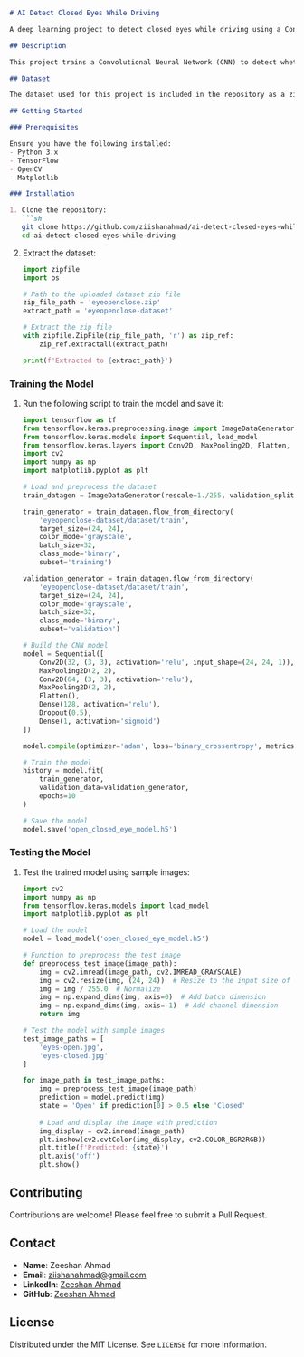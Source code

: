```markdown
# AI Detect Closed Eyes While Driving

A deep learning project to detect closed eyes while driving using a Convolutional Neural Network (CNN).

## Description

This project trains a Convolutional Neural Network (CNN) to detect whether a driver's eyes are open or closed. The dataset includes images of open and closed eyes, and the model is trained to classify these images accurately.

## Dataset

The dataset used for this project is included in the repository as a zip file named `eyeopenclose.zip`. It contains images of open and closed eyes organized into training and testing sets.

## Getting Started

### Prerequisites

Ensure you have the following installed:
- Python 3.x
- TensorFlow
- OpenCV
- Matplotlib

### Installation

1. Clone the repository:
   ```sh
   git clone https://github.com/ziishanahmad/ai-detect-closed-eyes-while-driving.git
   cd ai-detect-closed-eyes-while-driving
   ```

2. Extract the dataset:
   ```python
   import zipfile
   import os

   # Path to the uploaded dataset zip file
   zip_file_path = 'eyeopenclose.zip'
   extract_path = 'eyeopenclose-dataset'

   # Extract the zip file
   with zipfile.ZipFile(zip_file_path, 'r') as zip_ref:
       zip_ref.extractall(extract_path)

   print(f'Extracted to {extract_path}')
   ```

### Training the Model

1. Run the following script to train the model and save it:
   ```python
   import tensorflow as tf
   from tensorflow.keras.preprocessing.image import ImageDataGenerator
   from tensorflow.keras.models import Sequential, load_model
   from tensorflow.keras.layers import Conv2D, MaxPooling2D, Flatten, Dense, Dropout
   import cv2
   import numpy as np
   import matplotlib.pyplot as plt

   # Load and preprocess the dataset
   train_datagen = ImageDataGenerator(rescale=1./255, validation_split=0.2)

   train_generator = train_datagen.flow_from_directory(
       'eyeopenclose-dataset/dataset/train', 
       target_size=(24, 24), 
       color_mode='grayscale', 
       batch_size=32, 
       class_mode='binary',
       subset='training')

   validation_generator = train_datagen.flow_from_directory(
       'eyeopenclose-dataset/dataset/train', 
       target_size=(24, 24), 
       color_mode='grayscale', 
       batch_size=32, 
       class_mode='binary',
       subset='validation')

   # Build the CNN model
   model = Sequential([
       Conv2D(32, (3, 3), activation='relu', input_shape=(24, 24, 1)),
       MaxPooling2D(2, 2),
       Conv2D(64, (3, 3), activation='relu'),
       MaxPooling2D(2, 2),
       Flatten(),
       Dense(128, activation='relu'),
       Dropout(0.5),
       Dense(1, activation='sigmoid')
   ])

   model.compile(optimizer='adam', loss='binary_crossentropy', metrics=['accuracy'])

   # Train the model
   history = model.fit(
       train_generator,
       validation_data=validation_generator,
       epochs=10
   )

   # Save the model
   model.save('open_closed_eye_model.h5')
   ```

### Testing the Model

1. Test the trained model using sample images:
   ```python
   import cv2
   import numpy as np
   from tensorflow.keras.models import load_model
   import matplotlib.pyplot as plt

   # Load the model
   model = load_model('open_closed_eye_model.h5')

   # Function to preprocess the test image
   def preprocess_test_image(image_path):
       img = cv2.imread(image_path, cv2.IMREAD_GRAYSCALE)
       img = cv2.resize(img, (24, 24))  # Resize to the input size of the model
       img = img / 255.0  # Normalize
       img = np.expand_dims(img, axis=0)  # Add batch dimension
       img = np.expand_dims(img, axis=-1)  # Add channel dimension
       return img

   # Test the model with sample images
   test_image_paths = [
       'eyes-open.jpg',
       'eyes-closed.jpg'
   ]

   for image_path in test_image_paths:
       img = preprocess_test_image(image_path)
       prediction = model.predict(img)
       state = 'Open' if prediction[0] > 0.5 else 'Closed'
       
       # Load and display the image with prediction
       img_display = cv2.imread(image_path)
       plt.imshow(cv2.cvtColor(img_display, cv2.COLOR_BGR2RGB))
       plt.title(f'Predicted: {state}')
       plt.axis('off')
       plt.show()
   ```

## Contributing

Contributions are welcome! Please feel free to submit a Pull Request.

## Contact

- **Name**: Zeeshan Ahmad
- **Email**: ziishanahmad@gmail.com
- **LinkedIn**: [Zeeshan Ahmad](https://www.linkedin.com/in/ziishanahmad/)
- **GitHub**: [Zeeshan Ahmad](https://github.com/ziishanahmad)

## License

Distributed under the MIT License. See `LICENSE` for more information.
```
